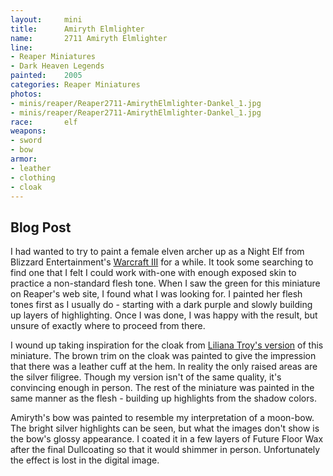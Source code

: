 ```yaml
---
layout:     mini
title:      Amiryth Elmlighter
name:       2711 Amiryth Elmlighter
line:       
- Reaper Miniatures 
- Dark Heaven Legends
painted:    2005
categories: Reaper Miniatures
photos: 
- minis/reaper/Reaper2711-AmirythElmlighter-Dankel_1.jpg
- minis/reaper/Reaper2711-AmirythElmlighter-Dankel_1.jpg
race:       elf
weapons:    
- sword
- bow
armor:      
- leather
- clothing
- cloak
---
```


## Blog Post

I had wanted to try to paint a female elven archer up as a Night Elf from Blizzard Entertainment's [Warcraft III](http://classic.battle.net/war3/nightelf/units/) for a while. It took some searching to find one that I felt I could work with-one with enough exposed skin to practice a non-standard flesh tone. When I saw the green for this miniature on Reaper's web site, I found what I was looking for. I painted her flesh tones first as I usually do - starting with a dark purple and slowly building up layers of highlighting. Once I was done, I was happy with the result, but unsure of exactly where to proceed from there.

I wound up taking inspiration for the cloak from [Liliana Troy's version](http://www.reapermini.com/Miniatures/02711/latest/02711#detail/02711_Amiryth_lt) of this miniature. The brown trim on the cloak was painted to give the impression that there was a leather cuff at the hem. In reality the only raised areas are the silver filigree. Though my version isn't of the same quality, it's convincing enough in person. The rest of the miniature was painted in the same manner as the flesh - building up highlights from the shadow colors.

Amiryth's bow was painted to resemble my interpretation of a moon-bow. The bright silver highlights can be seen, but what the images don't show is the bow's glossy appearance. I coated it in a few layers of Future Floor Wax after the final Dullcoating so that it would shimmer in person. Unfortunately the effect is lost in the digital image.